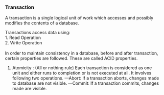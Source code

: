 ### Transaction
  A transaction is a single logical unit of work which accesses and possibly modifies the contents of a database.
  
  Transactions access data using: </br>
    1. Read Operation </br>
    2. Write Operation </br></br>
  In order to maintain consistency in a database, before and after transaction, certain properties are followed. 
  These are called ACID properties. <br/>
  1. Atomicity : (All or nothing rule)
      Each transaction is considered as one unit and either runs to completion or is not executed at all. 
      It involves following two operations.
        —Abort: If a transaction aborts, changes made to database are not visible.
        —Commit: If a transaction commits, changes made are visible.
  

  
